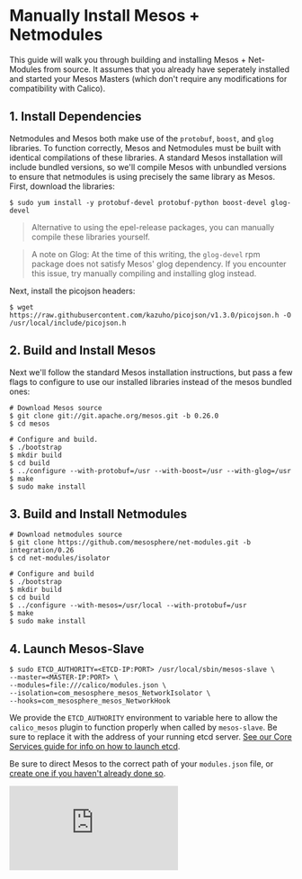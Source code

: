 # Manually Install Mesos + Netmodules
This guide will walk you through building and installing Mesos + Net-Modules from source. It assumes that you already have seperately installed and started your Mesos Masters (which don't require any modifications for compatibility with Calico).

## 1. Install Dependencies
Netmodules and Mesos both make use of the `protobuf`, `boost`, and `glog` libraries. To function correctly, Mesos and Netmodules must be built with identical compilations of these libraries. A standard Mesos installation will include bundled versions, so we'll compile Mesos with unbundled versions to ensure that netmodules is using precisely the same library as Mesos. First, download the libraries:
```
$ sudo yum install -y protobuf-devel protobuf-python boost-devel glog-devel
```
> Alternative to using the epel-release packages, you can manually compile these libraries yourself.

>A note on Glog: At the time of this writing, the `glog-devel` rpm package does not satisfy Mesos' glog dependency. If you encounter this issue, try manually compiling and installing glog instead. 

Next, install the picojson headers:

    $ wget https://raw.githubusercontent.com/kazuho/picojson/v1.3.0/picojson.h -O /usr/local/include/picojson.h

## 2. Build and Install Mesos
Next we'll follow the standard Mesos installation instructions, but pass a few flags to configure to use our installed libraries instead of the mesos bundled ones:

```
# Download Mesos source
$ git clone git://git.apache.org/mesos.git -b 0.26.0
$ cd mesos

# Configure and build.
$ ./bootstrap
$ mkdir build
$ cd build
$ ../configure --with-protobuf=/usr --with-boost=/usr --with-glog=/usr
$ make
$ sudo make install
```

## 3. Build and Install Netmodules
```
# Download netmodules source
$ git clone https://github.com/mesosphere/net-modules.git -b integration/0.26
$ cd net-modules/isolator

# Configure and build
$ ./bootstrap
$ mkdir build
$ cd build
$ ../configure --with-mesos=/usr/local --with-protobuf=/usr
$ make
$ sudo make install
```

## 4. Launch Mesos-Slave 
```
$ sudo ETCD_AUTHORITY=<ETCD-IP:PORT> /usr/local/sbin/mesos-slave \
--master=<MASTER-IP:PORT> \
--modules=file:///calico/modules.json \
--isolation=com_mesosphere_mesos_NetworkIsolator \
--hooks=com_mesosphere_mesos_NetworkHook
```
We provide the `ETCD_AUTHORITY` environment to variable here to allow the  `calico_mesos` plugin to function properly when called by `mesos-slave`. Be sure to replace it with the address of your running etcd server. [See our Core Services guide for info on how to launch etcd](PrepareCoreServices.md#3-launch-etcd). 

Be sure to direct Mesos to the correct path of your `modules.json` file, or [create one if you haven't already done so](ManualInstallCalico.md#create-the-modulesjson-configuration-file).

[![Analytics](https://ga-beacon.appspot.com/UA-52125893-3/calico-docker/docs/mesos/ManualInstallNetmodules.md?pixel)](https://github.com/igrigorik/ga-beacon)
